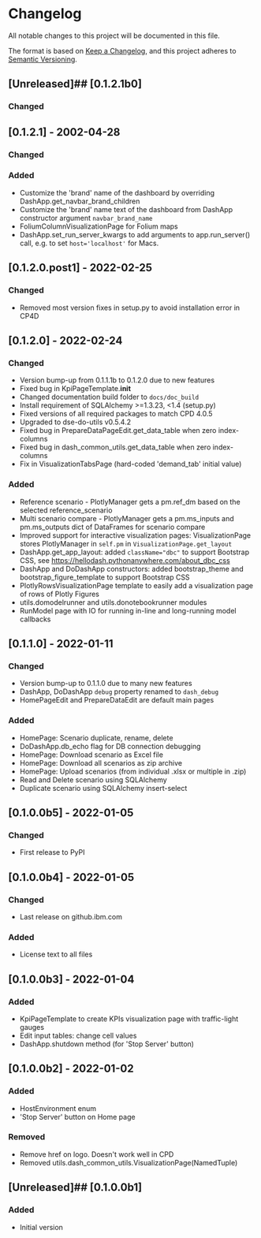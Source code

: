 # Changelog
All notable changes to this project will be documented in this file.

The format is based on [Keep a Changelog](https://keepachangelog.com/en/1.0.0/),
and this project adheres to [Semantic Versioning](https://semver.org/spec/v2.0.0.html).

## [Unreleased]## [0.1.2.1b0]
### Changed

## [0.1.2.1] - 2002-04-28
### Changed
### Added
- Customize the 'brand' name of the dashboard by overriding DashApp.get_navbar_brand_children
- Customize the 'brand' name text of the dashboard from DashApp constructor argument `navbar_brand_name`
- FoliumColumnVisualizationPage for Folium maps
- DashApp.set_run_server_kwargs to add arguments to app.run_server() call, e.g. to set `host='localhost'` for Macs.

## [0.1.2.0.post1] - 2022-02-25
### Changed
- Removed most version fixes in setup.py to avoid installation error in CP4D

## [0.1.2.0] - 2022-02-24
### Changed
- Version bump-up from 0.1.1.1b to 0.1.2.0 due to new features
- Fixed bug in KpiPageTemplate.__init__
- Changed documentation build folder to `docs/doc_build`
- Install requirement of SQLAlchemy >=1.3.23, <1.4 (setup.py)
- Fixed versions of all required packages to match CPD 4.0.5
- Upgraded to dse-do-utils v0.5.4.2
- Fixed bug in PrepareDataPageEdit.get_data_table when zero index-columns
- Fixed bug in dash_common_utils.get_data_table when zero index-columns
- Fix in VisualizationTabsPage (hard-coded 'demand_tab' initial value)
### Added
- Reference scenario - PlotlyManager gets a pm.ref_dm based on the selected reference_scenario
- Multi scenario compare - PlotlyManager gets a pm.ms_inputs and pm.ms_outputs dict of DataFrames for scenario compare
- Improved support for interactive visualization pages: VisualizationPage stores PlotlyManager in `self.pm` in `VisualizationPage.get_layout`
- DashApp.get_app_layout: added `className="dbc"` to support Bootstrap CSS, see https://hellodash.pythonanywhere.com/about_dbc_css
- DashApp and DoDashApp constructors: added bootstrap_theme and bootstrap_figure_template to support Bootstrap CSS
- PlotlyRowsVisualizationPage template to easily add a visualization page of rows of Plotly Figures
- utils.domodelrunner and utils.donotebookrunner modules
- RunModel page with IO for running in-line and long-running model callbacks

## [0.1.1.0] - 2022-01-11
### Changed
- Version bump-up to 0.1.1.0 due to many new features
- DashApp, DoDashApp `debug` property renamed to `dash_debug`
- HomePageEdit and PrepareDataEdit are default main pages
### Added
- HomePage: Scenario duplicate, rename, delete
- DoDashApp.db_echo flag for DB connection debugging
- HomePage: Download scenario as Excel file
- HomePage: Download all scenarios as zip archive
- HomePage: Upload scenarios (from individual .xlsx or multiple in .zip)
- Read and Delete scenario using SQLAlchemy
- Duplicate scenario using SQLAlchemy insert-select

## [0.1.0.0b5] - 2022-01-05
### Changed
- First release to PyPI

## [0.1.0.0b4] - 2022-01-05
### Changed
- Last release on github.ibm.com
### Added
- License text to all files

## [0.1.0.0b3] - 2022-01-04
### Added
- KpiPageTemplate to create KPIs visualization page with traffic-light gauges
- Edit input tables: change cell values
- DashApp.shutdown method (for 'Stop Server' button)

## [0.1.0.0b2] - 2022-01-02
### Added
- HostEnvironment enum
- 'Stop Server' button on Home page
### Removed
- Remove href on logo. Doesn't work well in CPD
- Removed utils.dash_common_utils.VisualizationPage(NamedTuple)

## [Unreleased]## [0.1.0.0b1]
### Added
- Initial version



